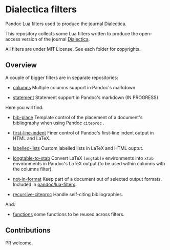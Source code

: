 # Dialectica filters

Pandoc Lua filters used to produce the journal Dialectica.

This repository collects some Lua filters written to produce the
open-access version of the journal [Dialectica](https://dialectica.philosophie.ch).

All filters are under MIT License. See each folder for copyrights.

## Overview

A couple of bigger filters are in separate repositories:

* [columns](https://github.com/jdutant/columns) Multiple columns support in Pandoc's markdown

* [statement](https://github.com/jdutant/statement) Statement support in Pandoc's markdown (IN PROGRESS)

Here you will find:

* [bib-place](bib-place) Template control of the placement of a
document's bibliography when using Pandoc `citeproc` . 

* [first-line-indent](first-line-indent) Finer control of Pandoc's
first-line indent output in HTML and LaTeX. 

* [labelled-lists](labelled-lists) Custom labelled lists in LaTeX and HTML ouptut.

* [longtable-to-xtab](longtable-to-xtab) Convert LaTeX
`longtable` environments into `xtab` environments in Pandoc's LaTeX
output (to be used within columns with the columns filter).

* [not-in-format](not-in-format) Keep part of a document out of selected
output formats. Included in [pandoc/lua-filters](https://github.com/pandoc/lua-filters).

* [recursive-citeproc](recursive-citeproc) Handle self-citing bibliographies.

And:

* [functions](functions) some functions to be reused across filters.

## Contributions

PR welcome. 

